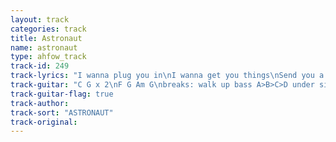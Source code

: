 ```yaml
---
layout: track
categories: track
title: Astronaut
name: astronaut
type: ahfow_track
track-id: 249
track-lyrics: "I wanna plug you in\nI wanna get you things\nSend you a pentagram\nFeed you diazepam\nI wanna play the game\nI wanna live again\nI wanna bend your spoons and make your\nSilver shine\n \nI'll wear a Stalin mustache\nYou'll wear a frozen smile\nWe'll run like Tamil Tigers\nWe'll drink the poison vial\nI'm not the Jack of diamonds\nI'm not the six of spades\nI don't know what you thought\nI'm not your astronaut\n \nBecause our surly stare\nIs so revealing\nBecause your feet are bare\nMy eyes are peeling\nBecause your mistletoe\nBecause I gamble\nBecause I told you so\nMy eyes are scrambled"
track-guitar: "C G x 2\nF G Am G\nbreaks: walk up bass A>B>C>D under single note G"
track-guitar-flag: true
track-author: 
track-sort: "ASTRONAUT"
track-original: 
---
```

